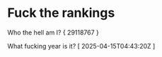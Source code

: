 # Fuck the rankings

Who the hell am I?
{ 29118767 }

What fucking year is it?
[ 2025-04-15T04:43:20Z ]

